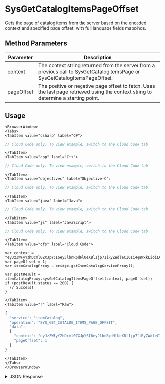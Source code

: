 # SysGetCatalogItemsPageOffset

Gets the page of catalog items from the server based on the encoded context and specified page offset, with full language fields mappings.

<PartialServop service_name="itemCatalog" operation_name="SYS_GET_CATALOG_ITEMS_PAGE_OFFSET" />

## Method Parameters
Parameter | Description
--------- | -----------
context | The context string returned from the server from a previous call to SysGetCatalogItemsPage or SysGetCatalogItemsPageOffset.
pageOffset | The positive or negative page offset to fetch. Uses the last page retrieved using the context string to determine a starting point.

## Usage

```mdx-code-block
<BrowserWindow>
<Tabs>
<TabItem value="csharp" label="C#">
```

```csharp
// Cloud Code only. To view example, switch to the Cloud Code tab
```

```mdx-code-block
</TabItem>
<TabItem value="cpp" label="C++">
```

```cpp
// Cloud Code only. To view example, switch to the Cloud Code tab
```

```mdx-code-block
</TabItem>
<TabItem value="objectivec" label="Objective-C">
```

```objectivec
// Cloud Code only. To view example, switch to the Cloud Code tab
```

```mdx-code-block
</TabItem>
<TabItem value="java" label="Java">
```

```java
// Cloud Code only. To view example, switch to the Cloud Code tab
```

```mdx-code-block
</TabItem>
<TabItem value="js" label="JavaScript">
```

```javascript
// Cloud Code only. To view example, switch to the Cloud Code tab
```

```mdx-code-block
</TabItem>
<TabItem value="cfs" label="Cloud Code">
```

```cfscript
var context = "eyJzZWFyY2hDcml0ZXJpYSI6eyJlbnRpdHlUeXBlIjp7IiRyZWdleCI6Ii4qaWxkLioiLCIkb3B0";
var pageOffset = 1;
var itemCatalogProxy = bridge.getItemCatalogServiceProxy();

var postResult = itemCatalogProxy.sysGetCatalogItemsPageOffset(context, pageOffset);
if (postResult.status == 200) {
  // Success!
}
```

```mdx-code-block
</TabItem>
<TabItem value="r" label="Raw">
```

```r
{
  "service": "itemCatalog",
  "operation": "SYS_GET_CATALOG_ITEMS_PAGE_OFFSET",
  "data":
  {
    "context": "eyJzZWFyY2hDcml0ZXJpYSI6eyJlbnRpdHlUeXBlIjp7IiRyZWdleCI6Ii4qaWxkLioiLCIkb3B0",
    "pageOffset": 1
  }
}
```

```mdx-code-block
</TabItem>
</Tabs>
</BrowserWindow>
```

<details>
<summary>JSON Response</summary>

```json
{
  "data": {
    "context": "eyJzZWFyY2hDcml0ZXJpYSI6eyJnYW1lSWQiOiIyMzQwMyJ9LCJzb3J0Q3JpdGVyaWEiOnsiY3JlYXRlZEF0IjoxLCJ1cGRhdGVkQXQiOi0xfSwicGFnaW5hdGlvbiI6eyJyb3dzUGVyUGFnZSI6MSwicGFnZU51bWJlciI6MiwiZG9Db3VudCI6dHJ1ZX0sIm9wdGlvbnMiOm51bGx9",
    "results": {
      "count": 7,
      "page": 2,
      "items": [
        {
          "gameId": "23403",
          "defId": "medal_bronze_2",
          "name": {
            "en": "Medium Bronze Medal"
          },
          "desc": {
            "en": ""
          },
          "type": "ITEM",
          "category": "collectable",
          "tags": [
            "medal"
          ],
          "buyPrice": {},
          "sellPrice": {},
          "image": null,
          "resourceGroup": null,
          "resourceTag": null,
          "meta": {},
          "initData": {},
          "pState": "PUBLISHED",
          "publishedAt": 1566585957049,
          "createdAt": 1566585954652,
          "updatedAt": 1566585957049,
          "version": 2,
          "stackable": false,
          "consumable": false,
          "uses": null,
          "coolDownSecs": 0,
          "recoverySecs": 0,
          "activatable": false,
          "statusName": null,
          "activeSecs": null,
          "tradable": false,
          "blockchain": false,
          "blockchainDefId": null
        }
      ],
      "moreAfter": true,
      "moreBefore": true
    }
  },
  "status": 200
}
```
</details>

